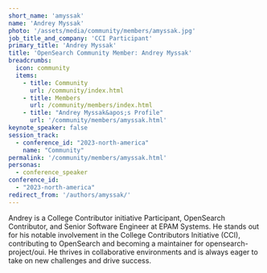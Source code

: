 ```yaml
---
short_name: 'amyssak'
name: 'Andrey Myssak'
photo: '/assets/media/community/members/amyssak.jpg'
job_title_and_company: 'CCI Participant'
primary_title: 'Andrey Myssak'
title: 'OpenSearch Community Member: Andrey Myssak'
breadcrumbs:
  icon: community
  items:
    - title: Community
      url: /community/index.html
    - title: Members
      url: /community/members/index.html
    - title: "Andrey Myssak&apos;s Profile"
      url: '/community/members/amyssak.html'
keynote_speaker: false
session_track:
  - conference_id: "2023-north-america"
    name: "Community"
permalink: '/community/members/amyssak.html'
personas:
  - conference_speaker
conference_id:
  - "2023-north-america"
redirect_from: '/authors/amyssak/'
---
```

Andrey is a College Contributor initiative Participant, OpenSearch Contributor, and Senior Software Engineer at EPAM Systems. He stands out for his notable involvement in the College Contributors Initiative (CCI), contributing to OpenSearch and becoming a maintainer for opensearch-project/oui. He thrives in collaborative environments and is always eager to take on new challenges and drive success.
